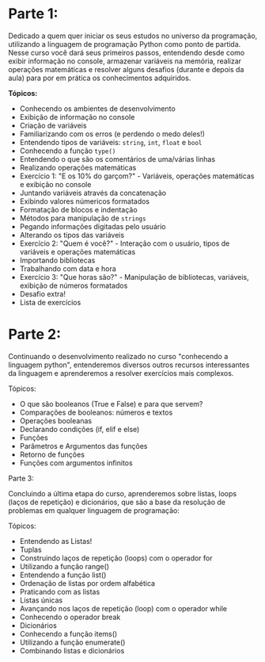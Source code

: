 # Parte 1:

Dedicado a quem quer iniciar os seus estudos no universo da programação, utilizando a linguagem de programação Python como ponto de partida. Nesse curso você dará seus primeiros passos, entendendo desde como exibir informação no console, armazenar variáveis na memória, realizar operações matemáticas e resolver alguns desafios (durante e depois da aula) para por em prática os conhecimentos adquiridos.

**Tópicos:**

- Conhecendo os ambientes de desenvolvimento
- Exibição de informação no console
- Criação de variáveis
- Familiarizando com os erros (e perdendo o medo deles!)
- Entendendo tipos de variáveis: `string`, `int`, `float` e `bool`
- Conhecendo a função `type()`
- Entendendo o que são os comentários de uma/várias linhas
- Realizando operações matemáticas
- Exercício 1: "E os 10% do garçom?" - Variáveis, operações matemáticas e exibição no console
- Juntando variáveis através da concatenação
- Exibindo valores númericos formatados
- Formatação de blocos e indentação
- Métodos para manipulação de `strings`
- Pegando informações digitadas pelo usuário
- Alterando os tipos das variáveis
- Exercício 2: "Quem é você?" - Interação com o usuário, tipos de variáveis e operações matemáticas
- Importando bibliotecas
- Trabalhando com data e hora
- Exercício 3: "Que horas são?" - Manipulação de bibliotecas, variáveis, exibição de números formatados
- Desafio extra!
- Lista de exercícios

# Parte 2:

Continuando o desenvolvimento realizado no curso "conhecendo a linguagem python", entenderemos diversos outros recursos interessantes da linguagem e aprenderemos a resolver exercícios mais complexos.

Tópicos:
- O que são booleanos (True e False) e para que servem?
- Comparações de booleanos: números e textos
- Operações booleanas
- Declarando condições (if, elif e else)
- Funções
- Parâmetros e Argumentos das funções
- Retorno de funções
- Funções com argumentos infinitos

Parte 3:

Concluindo a última etapa do curso, aprenderemos sobre listas, loops (laços de repetição) e dicionários, que são a base da resolução de problemas em qualquer linguagem de programação:

Tópicos:
- Entendendo as Listas!
- Tuplas
- Construindo laços de repetição (loops) com o operador for
- Utilizando a função range()
- Entendendo a função list()
- Ordenação de listas por ordem alfabética
- Praticando com as listas
- Listas únicas
- Avançando nos laços de repetição (loop) com o operador while
- Conhecendo o operador break
- Dicionários
- Conhecendo a função items()
- Utilizando a função enumerate()
- Combinando listas e dicionários